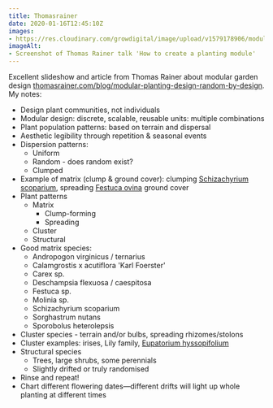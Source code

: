 ```yaml
---
title: Thomasrainer
date: 2020-01-16T12:45:10Z
images:
- https://res.cloudinary.com/growdigital/image/upload/v1579178906/module-thomasrainer-200116.png
imageAlt:
- Screenshot of Thomas Rainer talk 'How to create a planting module'
---
```


Excellent slideshow and article from Thomas Rainer about modular garden design [thomasrainer.com/blog/modular-planting-design-random-by-design](https://www.thomasrainer.com/blog/modular-planting-design-random-by-design). My notes:

* Design plant communities, not individuals
* Modular design: discrete, scalable, reusable units: multiple combinations
* Plant population patterns: based on terrain and dispersal
* Aesthetic legibility through repetition & seasonal events
* Dispersion patterns:
  * Uniform
  * Random - does random exist?
  * Clumped
* Example of matrix (clump & ground cover): clumping [Schizachyrium scoparium](https://www.rhs.org.uk/Plants/66400/Schizachyrium-scoparium/Details), spreading [Festuca ovina](https://en.wikipedia.org/wiki/Festuca_ovina) ground cover
* Plant patterns
  * Matrix
    * Clump-forming
    * Spreading
  * Cluster
  * Structural
* Good matrix species:
  * Andropogon virginicus / ternarius
  * Calamgrostis x acutiflora 'Karl Foerster'
  * Carex sp.
  * Deschampsia flexuosa / caespitosa
  * Festuca sp.
  * Molinia sp.
  * Schizachyrium scoparium
  * Sorghastrum nutans
  * Sporobolus heterolepsis
* Cluster species - terrain and/or bulbs, spreading rhizomes/stolons
* Cluster examples: irises, Lily family, [Eupatorium hyssopifolium](https://en.wikipedia.org/wiki/Eupatorium_hyssopifolium)
* Structural species
  * Trees, large shrubs, some perennials
  * Slightly drifted or truly randomised
* Rinse and repeat! 
* Chart different flowering dates—different drifts will light up whole planting at different times
